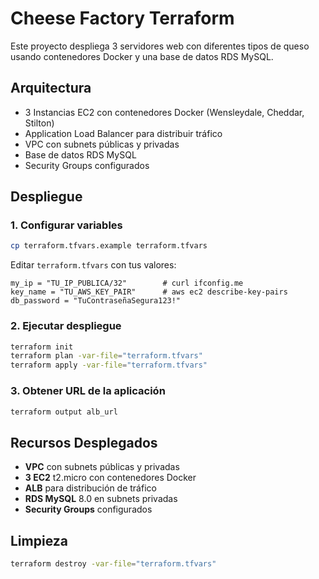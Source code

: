 # Cheese Factory Terraform

Este proyecto despliega 3 servidores web con diferentes tipos de queso usando contenedores Docker y una base de datos RDS MySQL.

## Arquitectura

- 3 Instancias EC2 con contenedores Docker (Wensleydale, Cheddar, Stilton)
- Application Load Balancer para distribuir tráfico
- VPC con subnets públicas y privadas
- Base de datos RDS MySQL
- Security Groups configurados

## Despliegue

### 1. Configurar variables
```bash
cp terraform.tfvars.example terraform.tfvars
```
Editar `terraform.tfvars` con tus valores:
```hcl
my_ip = "TU_IP_PUBLICA/32"        # curl ifconfig.me
key_name = "TU_AWS_KEY_PAIR"      # aws ec2 describe-key-pairs
db_password = "TuContraseñaSegura123!"
```

### 2. Ejecutar despliegue
```bash
terraform init
terraform plan -var-file="terraform.tfvars"
terraform apply -var-file="terraform.tfvars"
```

### 3. Obtener URL de la aplicación
```bash
terraform output alb_url
```

## Recursos Desplegados

- **VPC** con subnets públicas y privadas
- **3 EC2** t2.micro con contenedores Docker  
- **ALB** para distribución de tráfico
- **RDS MySQL** 8.0 en subnets privadas
- **Security Groups** configurados

## Limpieza

```bash
terraform destroy -var-file="terraform.tfvars"
```





